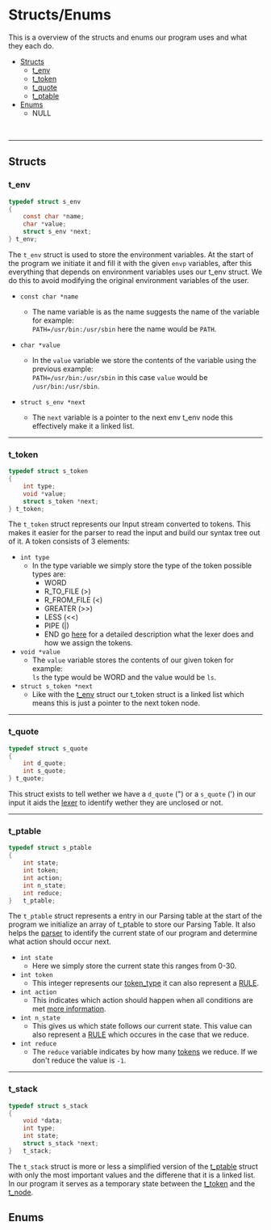 # Structs/Enums

This is a overview of the structs and enums our program uses and what they each do.
<br>
* [Structs](#structs)
    * [t_env](#t_env)
    * [t_token](#t_token)
    * [t_quote](#t_quote)
    * [t_ptable](#t_ptable)
* [Enums](#enums)
    * NULL
<br>

---
## Structs

### t_env

```c
typedef struct s_env
{
    const char *name;
    char *value;
    struct s_env *next;
} t_env;
```

The `t_env` struct is used to store the environment variables. At the start of the program
we initiate it and fill it with the given `envp` variables, after this everything that depends on environment variables uses our t_env struct. We do this to avoid modifying the original environment variables of the user.

*  `const char *name`

    * The name variable is as the name suggests the name of the variable for example: <br>
    `PATH=/usr/bin:/usr/sbin` here the name would be `PATH`.
* `char *value`
    * In the `value` variable we store the contents of the variable using the previous example: <br>
    `PATH=/usr/bin:/usr/sbin` in this case `value` would be `/usr/bin:/usr/sbin`.
* `struct s_env *next`
    * The `next` variable is a pointer to the next env t_env node this effectively make it a linked list.

---

### t_token

```c
typedef struct s_token
{
    int type;
    void *value;
    struct s_token *next;
} t_token;
```
The `t_token` struct represents our Input stream converted to tokens. This makes it easier for the parser to read the input and build our syntax tree out of it. A token consists of 3 elements:

* `int type`
    * In the type variable we simply store the type of the token possible types are:
        * WORD
        * R_TO_FILE (>)
        * R_FROM_FILE (<)
        * GREATER (>>)
        * LESS (<<)
        * PIPE (|)
        * END
    go [here](Lexer.md) for a detailed description what the lexer does and how we assign the tokens.
* `void *value`
    * The `value` variable stores the contents of our given token for example:
    <br> `ls` the type would be WORD and the value would be `ls`.
* `struct s_token *next`
    * Like with the [t_env](#t_env) struct our t_token struct is a linked list which means this is just a pointer to the next token node.

---

### t_quote

```c
typedef struct s_quote
{
    int d_quote;
    int s_quote;
} t_quote;
```
This struct exists to tell wether we have a `d_quote` (\") or a `s_quote` (\') in our input it aids the [lexer](Lexer.md) to identify wether they are unclosed  or not.

---

### t_ptable

```c
typedef struct s_ptable
{
    int state;
    int token;
    int action;
    int n_state;
    int reduce;
}   t_ptable;
```

The `t_ptable` struct represents a entry in our Parsing table at the start of the program we initialize an array of t_ptable to store our Parsing Table. It also helps the [parser](Parser.md) to identify the current state of our program and determine what action should occur next.

* `int state`
    * Here we simply store the current state this ranges from 0-30.
* `int token`
    * This integer represents our [token_type](#t_token) it can also represent a [RULE](#enums).
* `int action`
    * This indicates which action should happen when all conditions are met [more information](#enums).
* `int n_state`
    * This gives us which state follows our current state. This value can also represent a [RULE](#enums) which occures in the case that we reduce.
* `int reduce`
    * The `reduce` variable indicates by how many [tokens](#t_token) we reduce. If we don't reduce the value is `-1`.

---

### t_stack

```c
typedef struct s_stack
{
    void *data;
    int type;
    int state;
    struct s_stack *next;
}   t_stack;
```

The `t_stack` struct is more or less a simplified version of the [t_ptable](#t_ptable) struct with only the most important values and the differene that it is a linked list. In our program it serves as a temporary state between the [t_token](#t_token) and the [t_node](#t_node).
## Enums
